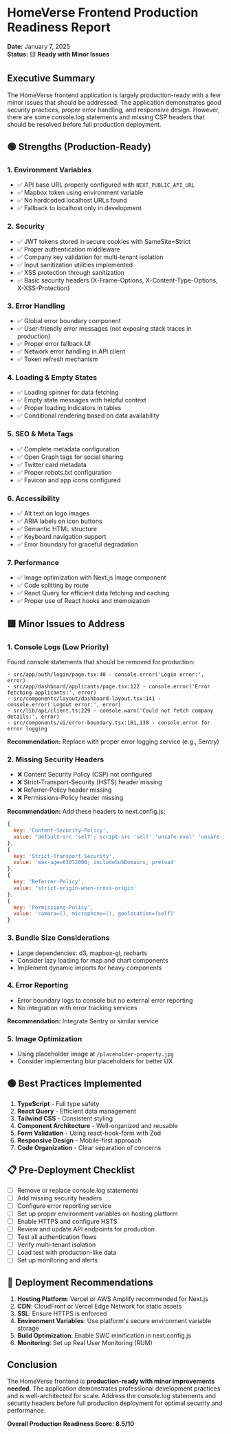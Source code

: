 # HomeVerse Frontend Production Readiness Report

**Date:** January 7, 2025  
**Status:** 🟨 **Ready with Minor Issues**

## Executive Summary

The HomeVerse frontend application is largely production-ready with a few minor issues that should be addressed. The application demonstrates good security practices, proper error handling, and responsive design. However, there are some console.log statements and missing CSP headers that should be resolved before full production deployment.

## 🟢 Strengths (Production-Ready)

### 1. **Environment Variables**
- ✅ API base URL properly configured with `NEXT_PUBLIC_API_URL`
- ✅ Mapbox token using environment variable
- ✅ No hardcoded localhost URLs found
- ✅ Fallback to localhost only in development

### 2. **Security**
- ✅ JWT tokens stored in secure cookies with SameSite=Strict
- ✅ Proper authentication middleware
- ✅ Company key validation for multi-tenant isolation
- ✅ Input sanitization utilities implemented
- ✅ XSS protection through sanitization
- ✅ Basic security headers (X-Frame-Options, X-Content-Type-Options, X-XSS-Protection)

### 3. **Error Handling**
- ✅ Global error boundary component
- ✅ User-friendly error messages (not exposing stack traces in production)
- ✅ Proper error fallback UI
- ✅ Network error handling in API client
- ✅ Token refresh mechanism

### 4. **Loading & Empty States**
- ✅ Loading spinner for data fetching
- ✅ Empty state messages with helpful context
- ✅ Proper loading indicators in tables
- ✅ Conditional rendering based on data availability

### 5. **SEO & Meta Tags**
- ✅ Complete metadata configuration
- ✅ Open Graph tags for social sharing
- ✅ Twitter card metadata
- ✅ Proper robots.txt configuration
- ✅ Favicon and app icons configured

### 6. **Accessibility**
- ✅ Alt text on logo images
- ✅ ARIA labels on icon buttons
- ✅ Semantic HTML structure
- ✅ Keyboard navigation support
- ✅ Error boundary for graceful degradation

### 7. **Performance**
- ✅ Image optimization with Next.js Image component
- ✅ Code splitting by route
- ✅ React Query for efficient data fetching and caching
- ✅ Proper use of React hooks and memoization

## 🟨 Minor Issues to Address

### 1. **Console Logs (Low Priority)**
Found console statements that should be removed for production:
```
- src/app/auth/login/page.tsx:40 - console.error('Login error:', error)
- src/app/dashboard/applicants/page.tsx:122 - console.error('Error fetching applicants:', error)
- src/components/layout/dashboard-layout.tsx:141 - console.error('Logout error:', error)
- src/lib/api/client.ts:229 - console.warn('Could not fetch company details:', error)
- src/components/ui/error-boundary.tsx:101,138 - console.error for error logging
```
**Recommendation:** Replace with proper error logging service (e.g., Sentry)

### 2. **Missing Security Headers**
- ❌ Content Security Policy (CSP) not configured
- ❌ Strict-Transport-Security (HSTS) header missing
- ❌ Referrer-Policy header missing
- ❌ Permissions-Policy header missing

**Recommendation:** Add these headers to next.config.js:
```javascript
{
  key: 'Content-Security-Policy',
  value: "default-src 'self'; script-src 'self' 'unsafe-eval' 'unsafe-inline' *.mapbox.com; style-src 'self' 'unsafe-inline' *.mapbox.com; img-src 'self' data: blob: *.mapbox.com; connect-src 'self' *.mapbox.com api.mapbox.com;"
},
{
  key: 'Strict-Transport-Security',
  value: 'max-age=63072000; includeSubDomains; preload'
},
{
  key: 'Referrer-Policy',
  value: 'strict-origin-when-cross-origin'
},
{
  key: 'Permissions-Policy',
  value: 'camera=(), microphone=(), geolocation=(self)'
}
```

### 3. **Bundle Size Considerations**
- Large dependencies: d3, mapbox-gl, recharts
- Consider lazy loading for map and chart components
- Implement dynamic imports for heavy components

### 4. **Error Reporting**
- Error boundary logs to console but no external error reporting
- No integration with error tracking services

**Recommendation:** Integrate Sentry or similar service

### 5. **Image Optimization**
- Using placeholder image at `/placeholder-property.jpg`
- Consider implementing blur placeholders for better UX

## 🟢 Best Practices Implemented

1. **TypeScript** - Full type safety
2. **React Query** - Efficient data management
3. **Tailwind CSS** - Consistent styling
4. **Component Architecture** - Well-organized and reusable
5. **Form Validation** - Using react-hook-form with Zod
6. **Responsive Design** - Mobile-first approach
7. **Code Organization** - Clear separation of concerns

## 📋 Pre-Deployment Checklist

- [ ] Remove or replace console.log statements
- [ ] Add missing security headers
- [ ] Configure error reporting service
- [ ] Set up proper environment variables on hosting platform
- [ ] Enable HTTPS and configure HSTS
- [ ] Review and update API endpoints for production
- [ ] Test all authentication flows
- [ ] Verify multi-tenant isolation
- [ ] Load test with production-like data
- [ ] Set up monitoring and alerts

## 🚀 Deployment Recommendations

1. **Hosting Platform**: Vercel or AWS Amplify recommended for Next.js
2. **CDN**: CloudFront or Vercel Edge Network for static assets
3. **SSL**: Ensure HTTPS is enforced
4. **Environment Variables**: Use platform's secure environment variable storage
5. **Build Optimization**: Enable SWC minification in next.config.js
6. **Monitoring**: Set up Real User Monitoring (RUM)

## Conclusion

The HomeVerse frontend is **production-ready with minor improvements needed**. The application demonstrates professional development practices and is well-architected for scale. Address the console.log statements and security headers before full production deployment for optimal security and performance.

**Overall Production Readiness Score: 8.5/10**